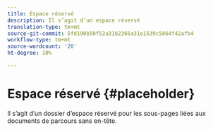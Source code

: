 ```yaml
---
title: Espace réservé
description: Il s’agit d’un espace réservé
translation-type: tm+mt
source-git-commit: 5fd190b50f52a3182365a31e1539c5864f42afb4
workflow-type: tm+mt
source-wordcount: '20'
ht-degree: 10%

---
```



# Espace réservé {#placeholder}

Il s’agit d’un dossier d’espace réservé pour les sous-pages liées aux documents de parcours sans en-tête.
